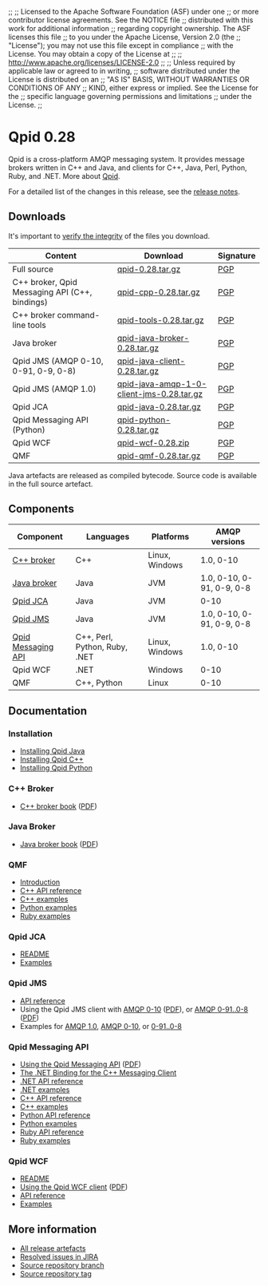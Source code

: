 ;;
;; Licensed to the Apache Software Foundation (ASF) under one
;; or more contributor license agreements.  See the NOTICE file
;; distributed with this work for additional information
;; regarding copyright ownership.  The ASF licenses this file
;; to you under the Apache License, Version 2.0 (the
;; "License"); you may not use this file except in compliance
;; with the License.  You may obtain a copy of the License at
;; 
;;   http://www.apache.org/licenses/LICENSE-2.0
;; 
;; Unless required by applicable law or agreed to in writing,
;; software distributed under the License is distributed on an
;; "AS IS" BASIS, WITHOUT WARRANTIES OR CONDITIONS OF ANY
;; KIND, either express or implied.  See the License for the
;; specific language governing permissions and limitations
;; under the License.
;;

<script type="text/javascript">
  _deferredFunctions.push(function() {
      if ("0.28" === "{{current_release}}") {
          _modifyCurrentReleaseLinks();
      }
  });
</script>

# Qpid 0.28

Qpid is a cross-platform AMQP messaging system.  It provides message
brokers written in C++ and Java, and clients for C++, Java, Perl,
Python, Ruby, and .NET.  More about [Qpid]({{site_url}}/index.html).

For a detailed list of the changes in this release, see the [release
notes](release-notes.html).

## Downloads

It's important to [verify the
integrity]({{site_url}}/download.html#verify-what-you-download) of the
files you download.

| Content | Download | Signature |
| ------- | -------- | --------- |
| Full source | [qpid-0.28.tar.gz](http://archive.apache.org/dist/qpid/0.28/qpid-0.28.tar.gz) | [PGP](http://archive.apache.org/dist/qpid/0.28/qpid-0.28.tar.gz.asc) |
| C++ broker, Qpid Messaging API (C++, bindings) | [qpid-cpp-0.28.tar.gz](http://archive.apache.org/dist/qpid/0.28/qpid-cpp-0.28.tar.gz) | [PGP](http://archive.apache.org/dist/qpid/0.28/qpid-cpp-0.28.tar.gz.asc) |
| C++ broker command-line tools | [qpid-tools-0.28.tar.gz](http://archive.apache.org/dist/qpid/0.28/qpid-tools-0.28.tar.gz) | [PGP](http://archive.apache.org/dist/qpid/0.28/qpid-tools-0.28.tar.gz.asc) |
| Java broker | [qpid-java-broker-0.28.tar.gz](http://archive.apache.org/dist/qpid/0.28/qpid-java-broker-0.28.tar.gz) | [PGP](http://archive.apache.org/dist/qpid/0.28/qpid-java-broker-0.28.tar.gz.asc) |
| Qpid JMS (AMQP 0-10, 0-91, 0-9, 0-8) | [qpid-java-client-0.28.tar.gz](http://archive.apache.org/dist/qpid/0.28/qpid-java-client-0.28.tar.gz) | [PGP](http://archive.apache.org/dist/qpid/0.28/qpid-java-client-0.28.tar.gz.asc) |
| Qpid JMS (AMQP 1.0) | [qpid-java-amqp-1-0-client-jms-0.28.tar.gz](http://archive.apache.org/dist/qpid/0.28/qpid-java-amqp-1-0-client-jms-0.28.tar.gz) | [PGP](http://archive.apache.org/dist/qpid/0.28/qpid-java-amqp-1-0-client-jms-0.28.tar.gz.asc) |
| Qpid JCA | [qpid-java-0.28.tar.gz](http://archive.apache.org/dist/qpid/0.28/qpid-java-0.28.tar.gz) | [PGP](http://archive.apache.org/dist/qpid/0.28/qpid-java-0.28.tar.gz.asc) |
| Qpid Messaging API (Python) | [qpid-python-0.28.tar.gz](http://archive.apache.org/dist/qpid/0.28/qpid-python-0.28.tar.gz) | [PGP](http://archive.apache.org/dist/qpid/0.28/qpid-python-0.28.tar.gz.asc) |
| Qpid WCF | [qpid-wcf-0.28.zip](http://archive.apache.org/dist/qpid/0.28/qpid-wcf-0.28.zip) | [PGP](http://archive.apache.org/dist/qpid/0.28/qpid-wcf-0.28.zip.asc) |
| QMF | [qpid-qmf-0.28.tar.gz](http://archive.apache.org/dist/qpid/0.28/qpid-qmf-0.28.tar.gz) | [PGP](http://archive.apache.org/dist/qpid/0.28/qpid-qmf-0.28.tar.gz.asc) |

Java artefacts are released as compiled bytecode.  Source code is
available in the full source artefact.

## Components

| Component | Languages | Platforms | AMQP versions |
| --------- | --------- | --------- | ------------- |
| [C++ broker]({{site_url}}/components/cpp-broker/index.html) | C++ | Linux, Windows | 1.0, 0-10 |
| [Java broker]({{site_url}}/components/java-broker/index.html) | Java | JVM | 1.0, 0-10, 0-91, 0-9, 0-8 |
| [Qpid JCA]({{site_url}}/components/qpid-jca/index.html) | Java | JVM | 0-10 |
| [Qpid JMS]({{site_url}}/components/jms/index.html) | Java | JVM | 1.0, 0-10, 0-91, 0-9, 0-8 |
| [Qpid Messaging API]({{site_url}}/components/messaging-api/index.html) | C++, Perl, Python, Ruby, .NET | Linux, Windows | 1.0, 0-10 |
| Qpid WCF | .NET | Windows | 0-10 |
| QMF | C++, Python | Linux | 0-10 |

## Documentation

<div class="three-column" markdown="1">

### Installation

 - [Installing Qpid Java](java-broker/book/Java-Broker-Installation.html)
 - [Installing Qpid C++](http://svn.apache.org/repos/asf/qpid/branches/0.28/qpid/cpp/INSTALL)
 - [Installing Qpid Python](http://svn.apache.org/repos/asf/qpid/branches/0.28/qpid/python/README.txt)

### C++ Broker

 - [C++ broker book](cpp-broker/book/index.html) ([PDF](cpp-broker/cpp-broker-book.pdf))

### Java Broker

 - [Java broker book](java-broker/book/index.html) ([PDF](java-broker/java-broker-book.pdf))

### QMF
 
 - [Introduction](cpp-broker/book/ch02s02.html)
 - [C++ API reference](qmf/cpp/api/index.html)
 - [C++ examples](qmf/cpp/examples/index.html)
 - [Python examples](qmf/python/examples/index.html)
 - [Ruby examples](qmf/ruby/examples/index.html)

### Qpid JCA

 - [README](http://svn.apache.org/repos/asf/qpid/branches/0.28/qpid/java/jca/README.txt)
 - [Examples](http://svn.apache.org/repos/asf/qpid/branches/0.28/qpid/java/jca/example/)

### Qpid JMS

 - [API reference](http://docs.oracle.com/javaee/1.4/api/javax/jms/package-summary.html)
 - Using the Qpid JMS client with [AMQP 0-10](programming/book/QpidJMS.html) ([PDF](programming/programming-book.pdf)), or [AMQP 0-91..0-8](jms-client-0-8/book/index.html) ([PDF](jms-client-0-8/jms_client08-book.pdf))
 - Examples for [AMQP 1.0](http://svn.apache.org/repos/asf/qpid/branches/0.28/qpid/java/amqp-1-0-client-jms/example), [AMQP 0-10](qpid-jms/examples/index.html), or  [0-91..0-8](jms-client-0-8/book/JMS-Client-0-8-Examples.html)

### Qpid Messaging API

 - [Using the Qpid Messaging API](programming/book/ch02.html) ([PDF](programming/programming-book.pdf))
 - [The .NET Binding for the C++ Messaging Client](programming/book/ch05.html)
 - [.NET API reference](messaging-api/dotnet/api/index.html)
 - [.NET examples](messaging-api/dotnet/examples/index.html)
 - [C++ API reference](messaging-api/cpp/api/index.html)
 - [C++ examples](messaging-api/cpp/examples/index.html)
 - [Python API reference](messaging-api/python/api/index.html)
 - [Python examples](messaging-api/python/examples/index.html)
 - [Ruby API reference](messaging-api/ruby/api/index.html)
 - [Ruby examples](messaging-api/ruby/examples/index.html)

### Qpid WCF

 - [README](http://svn.apache.org/repos/asf/qpid/branches/0.28/qpid/wcf/ReadMe.txt)
 - [Using the Qpid WCF client](programming/book/QpidWCF.html) ([PDF](programming/programming-book.pdf))
 - [API reference](http://msdn.microsoft.com/en-us/library/vstudio/ms735119\(v=vs.90\).aspx)
 - [Examples](http://svn.apache.org/repos/asf/qpid/branches/0.28/qpid/wcf/samples)

</div>

## More information

 - [All release artefacts](http://archive.apache.org/dist/qpid/0.28)
 - [Resolved issues in JIRA](https://issues.apache.org/jira/issues/?jql=project+%3D+QPID+AND+fixVersion+in+%28%270.27%27%2C+%270.28%27%29+ORDER+BY+priority+DESC)
 - [Source repository branch](http://svn.apache.org/repos/asf/qpid/branches/0.28)
 - [Source repository tag](http://svn.apache.org/repos/asf/qpid/tags/0.28)
